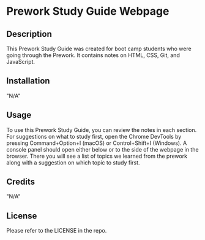  # Prework Study Guide Webpage

## Description

This Prework Study Guide was created for boot camp students who were going through the Prework. It contains notes on HTML, CSS, Git, and JavaScript.


## Installation

"N/A"

## Usage

To use this Prework Study Guide, you can review the notes in each section. For suggestions on what to study first, open the Chrome DevTools by pressing Command+Option+I (macOS) or Control+Shift+I (Windows). A console panel should open either below or to the side of the webpage in the browser. There you will see a list of topics we learned from the prework along with a suggestion on which topic to study first.


## Credits

"N/A"

## License

Please refer to the LICENSE in the repo.

